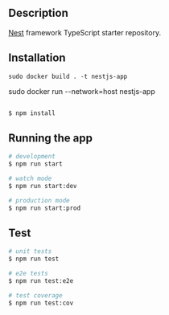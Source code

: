 ## Description

[Nest](https://github.com/nestjs/nest) framework TypeScript starter repository.

## Installation

```
sudo docker build . -t nestjs-app

```
sudo docker run --network=host nestjs-app
```
```
```bash
$ npm install
```

## Running the app

```bash
# development
$ npm run start

# watch mode
$ npm run start:dev

# production mode
$ npm run start:prod
```

## Test

```bash
# unit tests
$ npm run test

# e2e tests
$ npm run test:e2e

# test coverage
$ npm run test:cov
```

